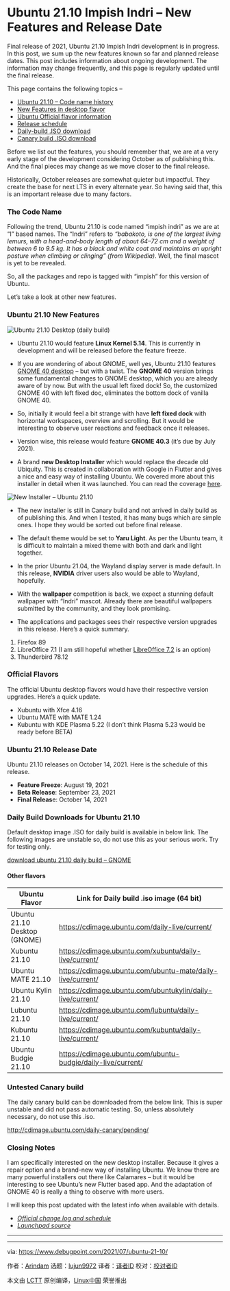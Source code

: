 [#]: subject: (Ubuntu 21.10 Impish Indri – New Features and Release Date)
[#]: via: (https://www.debugpoint.com/2021/07/ubuntu-21-10/)
[#]: author: (Arindam https://www.debugpoint.com/author/admin1/)
[#]: collector: (lujun9972)
[#]: translator: ( )
[#]: reviewer: ( )
[#]: publisher: ( )
[#]: url: ( )

Ubuntu 21.10 Impish Indri – New Features and Release Date
======
Final release of 2021, Ubuntu 21.10 Impish Indri development is in
progress. In this post, we sum up the new features known so far and
planned release dates.
This post includes information about ongoing development. The information may change frequently, and this page is regularly updated until the final release.

This page contains the following topics –

  * [Ubuntu 21.10 – Code name history][1]
  * [New Features in desktop flavor][2]
  * [Ubuntu Official flavor information][3]
  * [Release schedule][4]
  * [Daily-build .ISO download][5]
  * [Canary build .ISO download][6]



Before we list out the features, you should remember that, we are at a very early stage of the development considering October as of publishing this. And the final pieces may change as we move closer to the final release.

Historically, October releases are somewhat quieter but impactful. They create the base for next LTS in every alternate year. So having said that, this is an important release due to many factors.

### The Code Name

Following the trend, Ubuntu 21.10 is code named “impish indri” as we are at “I” based names. The “Indri” refers to _“babakoto, is one of the largest living lemurs, with a head-and-body length of about 64–72 cm and a weight of between 6 to 9.5 kg. It has a black and white coat and maintains an upright posture when climbing or clinging” (from Wikipedia)_. Well, the final mascot is yet to be revealed.

So, all the packages and repo is tagged with “impish” for this version of Ubuntu.

Let’s take a look at other new features.

### Ubuntu 21.10 New Features

![Ubuntu 21.10 Desktop \(daily build\)][7]

  * Ubuntu 21.10 would feature **Linux Kernel 5.14**. This is currently in development and will be released before the feature freeze.


  * If you are wondering of about GNOME, well yes, Ubuntu 21.10 features [GNOME 40 desktop][8] – but with a twist. The **GNOME 40** version brings some fundamental changes to GNOME desktop, which you are already aware of by now. But with the usual left fixed dock! So, the customized GNOME 40 with left fixed doc, eliminates the bottom dock of vanilla GNOME 40.


  * So, initially it would feel a bit strange with have **left fixed dock** with horizontal workspaces, overview and scrolling. But it would be interesting to observe user reactions and feedback once it releases.


  * Version wise, this release would feature **GNOME 40.3** (it’s due by July 2021).


  * A brand **new Desktop Installer** which would replace the decade old Ubiquity. This is created in collaboration with Google in Flutter and gives a nice and easy way of installing Ubuntu. We covered more about this installer in detail when it was launched. You can read the coverage [here][9].



![New Installer – Ubuntu 21.10][10]

  * The new installer is still in Canary build and not arrived in daily build as of publishing this. And when I tested, it has many bugs which are simple ones. I hope they would be sorted out before final release.


  * The default theme would be set to **Yaru Light**. As per the Ubuntu team, it is difficult to maintain a mixed theme with both and dark and light together.


  * In the prior Ubuntu 21.04, the Wayland display server is made default. In this release, **NVIDIA** driver users also would be able to Wayland, hopefully.


  * With the **wallpaper** competition is back, we expect a stunning default wallpaper with “Indri” mascot. Already there are beautiful wallpapers submitted by the community, and they look promising.


  * The applications and packages sees their respective version upgrades in this release. Here’s a quick summary.


  1. Firefox 89
  2. LibreOffice 7.1 (I am still hopeful whether [LibreOffice 7.2][11] is an option)
  3. Thunderbird 78.12



### Official Flavors

The official Ubuntu desktop flavors would have their respective version upgrades. Here’s a quick update.

  * Xubuntu with Xfce 4.16
  * Ubuntu MATE with MATE 1.24
  * Kubuntu with KDE Plasma 5.22 (I don’t think Plasma 5.23 would be ready before BETA)



### Ubuntu 21.10 Release Date

Ubuntu 21.10 releases on October 14, 2021. Here is the schedule of this release.

  * **Feature Freeze**: August 19, 2021
  * **Beta Release**: September 23, 2021
  * **Final Releas**e: October 14, 2021



### Daily Build Downloads for Ubuntu 21.10

Default desktop image .ISO for daily build is available in below link. The following images are unstable so, do not use this as your serious work. Try for testing only.

[download ubuntu 21.10 daily build – GNOME][12]

#### Other flavors

Ubuntu Flavor | Link for Daily build .iso image (64 bit)
---|---
Ubuntu 21.10 Desktop (GNOME) | <https://cdimage.ubuntu.com/daily-live/current/>
Xubuntu 21.10 | <https://cdimage.ubuntu.com/xubuntu/daily-live/current/>
Ubuntu MATE 21.10 | <https://cdimage.ubuntu.com/ubuntu-mate/daily-live/current/>
Ubuntu Kylin 21.10 | <https://cdimage.ubuntu.com/ubuntukylin/daily-live/current/>
Lubuntu 21.10 | <https://cdimage.ubuntu.com/lubuntu/daily-live/current/>
Kubuntu 21.10 | <https://cdimage.ubuntu.com/kubuntu/daily-live/current/>
Ubuntu Budgie 21.10 | <https://cdimage.ubuntu.com/ubuntu-budgie/daily-live/current/>

### Untested Canary build

The daily canary build can be downloaded from the below link. This is super unstable and did not pass automatic testing. So, unless absolutely necessary, do not use this .iso.

<http://cdimage.ubuntu.com/daily-canary/pending/>

### Closing Notes

I am specifically interested on the new desktop installer. Because it gives a repair option and a brand-new way of installing Ubuntu. We know there are many powerful installers out there like Calamares – but it would be interesting to see Ubuntu’s new Flutter based app. And the adaptation of GNOME 40 is really a thing to observe with more users.

I will keep this post updated with the latest info when available with details.

  * _[Official change log and schedule][13]_
  * _[Launchpad source][14]_



* * *

--------------------------------------------------------------------------------

via: https://www.debugpoint.com/2021/07/ubuntu-21-10/

作者：[Arindam][a]
选题：[lujun9972][b]
译者：[译者ID](https://github.com/译者ID)
校对：[校对者ID](https://github.com/校对者ID)

本文由 [LCTT](https://github.com/LCTT/TranslateProject) 原创编译，[Linux中国](https://linux.cn/) 荣誉推出

[a]: https://www.debugpoint.com/author/admin1/
[b]: https://github.com/lujun9972
[1]: tmp.hvXwp7gv1A#code-name
[2]: tmp.hvXwp7gv1A#new-features
[3]: tmp.hvXwp7gv1A#official-flavors
[4]: tmp.hvXwp7gv1A#release-schedule
[5]: tmp.hvXwp7gv1A#daily-build-download
[6]: tmp.hvXwp7gv1A#canary-build-download
[7]: https://www.debugpoint.com/blog/wp-content/uploads/2021/07/Ubuntu-21.10-Desktop-daily-build-1024x535.jpeg
[8]: https://www.debugpoint.com/2021/03/gnome-40-release/
[9]: https://www.debugpoint.com/2021/02/new-ubuntu-desktop-installer/
[10]: https://www.debugpoint.com/blog/wp-content/uploads/2021/07/New-Installer-Ubuntu-21.10.jpeg
[11]: https://www.debugpoint.com/2021/05/libreoffice-7-2/
[12]: https://cdimage.ubuntu.com/daily-live/current/
[13]: https://discourse.ubuntu.com/t/impish-indri-release-schedule/18540
[14]: https://launchpad.net/ubuntu/impish
